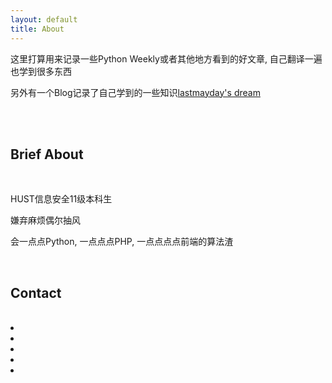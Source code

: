 ```yaml
---
layout: default
title: About
---
```


这里打算用来记录一些Python Weekly或者其他地方看到的好文章, 自己翻译一遍也学到很多东西

另外有一个Blog记录了自己学到的一些知识[lastmayday's dream](http://error404.sinaapp.com)

<br>

<div class="face">
  <div class="eye left"></div>
  <div class="eye right"></div>
  <div class="mouse smile"></div>
</div>

<br>

## Brief About

<br>

 HUST信息安全11级本科生

 嫌弃麻烦偶尔抽风

 会一点点Python, 一点点点PHP, 一点点点点前端的算法渣 

<br>

## Contact

<br>

<div class='metro-social'>
  <li><a class="dou" href="http://www.douban.com/people/lastmayday/" target="_blank"></a></li>
  <li><a class="git" href="https://github.com/lastmayday" target="_blank"></a>
  <li><a class="gp" href="https://plus.google.com/+lastmaydayHuang" target="_blank"></a></li>
  <li><a class="wb" href="http://weibo.com/lastmayday/" target="_blank"></a></li>
  <li><a class="in" href="http://instagram.com/lastmayday" target="_blank"></a></li>
</div>

<br>
